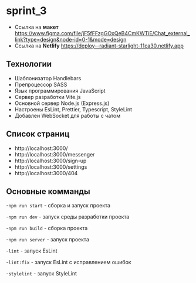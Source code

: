 # sprint_3


- Ссылка на **макет** https://www.figma.com/file/jF5fFFzgGOxQeB4CmKWTiE/Chat_external_link?type=design&node-id=0-1&mode=design
- Ссылка на **Netlify** https://deploy--radiant-starlight-11ca30.netlify.app

**Технологии**
-
- Шаблонизатор Handlebars
- Препроцессор SASS
- Язык программирования JavaScript
- Сервер разработки Vite.js
- Основной сервер Node.js (Express.js)
- Настроены EsLint, Prettier, Typescript, StyleLint
- Добавлен WebSocket для работы с чатом 

**Список страниц**
-

- http://localhost:3000/
- http://localhost:3000/messenger
- http://localhost:3000/sign-up
- http://localhost:3000/settings
- http://localhost:3000/404


**Основные комманды**
-
-`npm run start` - сборка и запуск проекта

-`npm run dev` - запуск среды разработки проекта

-`npm run build` - сборка проекта

-`npm run server` - запуск проекта

-`lint` - запуск EsLint

-`lint:fix` - запуск EsLint с исправлением ошибок

-`stylelint` - запуск StyleLint
